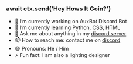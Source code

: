 ### await ctx.send('Hey Hows It Goin?')

- 🔭 I’m currently working on AuxBot Discord Bot
- 🌱 I’m currently learning Python, CSS, HTML
- 💬 Ask me about anything in my [discord server](https://www.auxbot.xyz/support)
- 📫 How to reach me: contact me on [discord](https://discord.com/users/327745755789918208)
- 😄 Pronouns: He / Him
- ⚡ Fun fact: I am also a lighting designer
